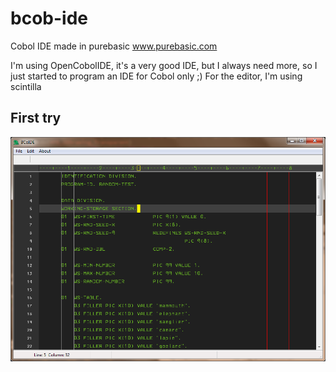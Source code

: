 # bcob-ide
Cobol IDE made in purebasic www.purebasic.com

I'm using OpenCobolIDE, it's a very good IDE, but I always need more, so I just started to program an IDE for Cobol only ;)
For the editor, I'm using scintilla

## First try
![Screenshot](https://github.com/flaith-nycd/bcob-ide/blob/master/BCoIDE.png)
